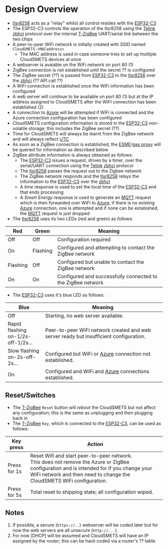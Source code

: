 # Design Overview

- [tlsr8258] acts as a "relay" whilst all control resides with the [ESP32-C3]
- The ESP32-C3 controls the operation of the tlsr8258 using the [Telink] [zbhci] protocol over the internal [T-ZigBee] UART/serial link between the two chips
- A peer-to-peer WiFi network is initially created with SSID named `CloudSMETS-<MACaddress>`
    - The MAC address is used in case someone tries to set up multiple CloudSMETS devices at once
- A webserver is avaiable on the WiFi network on port 80 (1)
- ZigBee connection is not established until the secret ?? is configured
- The ZigBee secret (??) is passed from [ESP32-C3] to the [tlsr8258] over the [zbhci] (?? API call ??)
- A WiFi connection is established once the WiFi information has been configured
- A web server will continue to be available on port 80 (1) but at the IP address assigned to CloudSMETS after the WiFI connection has been established (2)
- A connection to [Azure] will be attempted if WiFi is connected and the Azure connection configuration has been configured
- CloudSMETS configuration information is stored in the [ESP32-C3] non-volatile storage; this includes the ZigBee secret (??)
- Time for CloudSMETS will always be learnt from the ZigBee network and will always reflect [UTC]
- As soon as a ZigBee connection is established, the [ESME]/[gas proxy] will be queried for information as described below
- ZigBee attribute information is always obtained as follows:
    - The [ESP32-C3] issues a request, driven by a timer, over the serial/UART connection using the [Telink] [zbhci] protocol
    - The [tlsr8258] passes the request out to the Zigbee network
    - The ZigBee network responds and the [tlsr8258] relays the information to the [ESP32-C3] over the [zbhci]
    - A _time_ response is used to set the local time of the [ESP32-C3] and that ends processing
    - A _Smart Energy_ response is used to generate an [MQTT] request which is then forwarded over WiFi to [Azure]; if there is no existing [Azure] connection, one is attempted and if none can be estabished, the [MQTT] request is just dropped
- The [tlsr8258] uses its two LEDs (red and green) as follows:

|Red|Green|Meaning|
|-|-|-|
|Off|Off|Configuration required|
|On|Flashing|Configured and attempting to contact the ZigBee network|
|Flashing|Off|Configured but unable to contact the ZigBee network|
|On|On|Configured and successfully connected to the ZigBee network|

- The [ESP32-C3] uses it's blue LED as follows:

|Blue|Meaning|
|-|-|
|Off|Starting, no web server available.|
|Rapid flashing<br/>on-1/2s-off-1/2s...|Peer-to-peer WiFi network created and web server ready but insufficient configuration.|
|Slow flashing<br/>on-2s-off-2s...|Configured but WiFi or [Azure] connection not established.|
|On|Configured and WiFi and [Azure] connections established.|

## Reset/Switches
- The [T-ZigBee] `Reset` button will _reboot_ the CloudSMETS but not affect any configuration; this is the same as unplugging and then plugging back in
- The [T-ZigBee] `Key`, which is connected to the [ESP32-C3], can be used as follows:

|Key press|Action|
|-|-|
|Press for 1s|Reset Wifi and start peer-to-peer network.<br/>This does not remove the Azure or ZigBee configuration and is intended for if you change your WiFi network and then need to change the CloudSMETS WiFi configuration.|
|Press for 5s|Total reset to shipping state; all configuration wiped.|


## Notes
1. If possible, a secure (`https://..`) webserver will be coded later but for now the web servers are all unsecure (`http://...`).
2. For now [DHCP] will be assumed and CloudSMETS will have an IP assigned by the router; this can be hard-coded via a router's ?? table.

[ESP32-C3]: http://somewhere
[tlsr8258]: http://somewhere
[Telink]: http://somewhere
[zbhci]: http://somewhere
[Azure]: http://somewhere
[MQTT]: https://somewhere
[ESME]: https:/somewhere
[Gas proxy]: https://somewhere
[T-ZigBee]: https://somewhere
[UTC]: https://somewhere